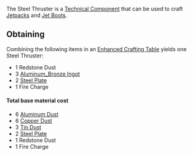 The Steel Thruster is a [Technical Component](https://github.com/Slimefun/Slimefun4/wiki/Technical-Components) that can be used to craft [Jetpacks](https://github.com/Slimefun/Slimefun4/wiki/Jetpacks) and [Jet Boots](https://github.com/Slimefun/Slimefun4/wiki/Jet-Boots).

## Obtaining
Combining the following items in an [Enhanced Crafting Table](https://github.com/Slimefun/Slimefun4/wiki/Enhanced-Crafting-Table) yields one Steel Thruster:

* 1 Redstone Dust
* 3 [Aluminum_Bronze Ingot](https://github.com/Slimefun/Slimefun4/wiki/Aluminum-Bronze-Ingot)
* 2 [Steel Plate](https://github.com/Slimefun/Slimefun4/wiki/Steel-Plate)
* 1 Fire Charge

#### Total base material cost 

* 6 [Aluminum Dust](https://github.com/Slimefun/Slimefun4/wiki/Aluminum-Dust)
* 6 [Copper Dust](https://github.com/Slimefun/Slimefun4/wiki/Copper-Dust)
* 3 [Tin Dust](https://github.com/Slimefun/Slimefun4/wiki/Tin-Dust)
* 2 [Steel Plate](https://github.com/Slimefun/Slimefun4/wiki/Steel-Plate)
* 1 Redstone Dust
* 1 Fire Charge
